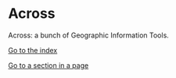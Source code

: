 # Across

Across: a bunch of Geographic Information Tools.

[Go to the index](index)

[Go to a section in a page](A-Page/#a_section)

